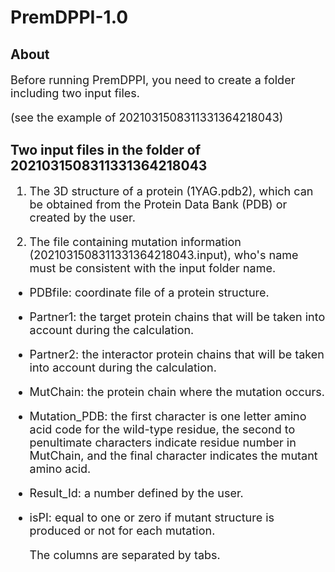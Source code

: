 # PremDPPI-1.0
## About
<font size=4> 
  
Before running PremDPPI, you need to create a folder including two input files. 

(see the example of 2021031508311331364218043)
  
</font>

## Two input files in the folder of 2021031508311331364218043
<font size=4> 

1. The 3D structure of a protein (1YAG.pdb2), which can be obtained from the Protein Data Bank (PDB) or created by the user.

2. The file containing mutation information (2021031508311331364218043.input), who's name must be consistent with the input folder name.

- PDBfile: coordinate file of a protein structure.
- Partner1: the target protein chains that will be taken into account during the calculation.
- Partner2: the interactor protein chains that will be taken into account during the calculation.
- MutChain: the protein chain where the mutation occurs.
- Mutation_PDB: the first character is one letter amino acid code for the wild-type residue, the second to penultimate characters indicate residue number in MutChain, and the final character indicates the mutant amino acid.
- Result_Id: a number defined by the user.
- isPI: equal to one or zero if mutant structure is produced or not for each mutation.

  The columns are separated by tabs.

</font>
